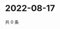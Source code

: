# 2022-08-17

共 0 条

<!-- BEGIN WEIBO -->
<!-- 最后更新时间 Wed Aug 17 2022 02:22:39 GMT+0800 (China Standard Time) -->

<!-- END WEIBO -->
